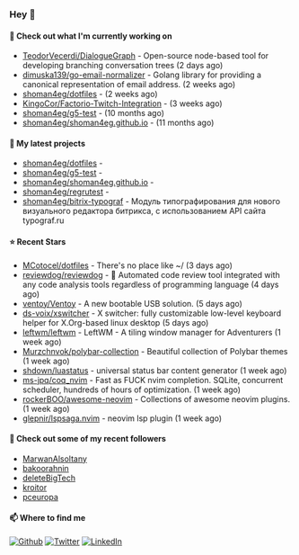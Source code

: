 ### Hey 👋

#### 👷 Check out what I'm currently working on

- [TeodorVecerdi/DialogueGraph](https://github.com/TeodorVecerdi/DialogueGraph) - Open-source node-based tool for developing branching conversation trees (2 days ago)
- [dimuska139/go-email-normalizer](https://github.com/dimuska139/go-email-normalizer) - Golang library for providing a canonical representation of email address. (2 weeks ago)
- [shoman4eg/dotfiles](https://github.com/shoman4eg/dotfiles) -  (2 weeks ago)
- [KingoCor/Factorio-Twitch-Integration](https://github.com/KingoCor/Factorio-Twitch-Integration) -  (3 weeks ago)
- [shoman4eg/g5-test](https://github.com/shoman4eg/g5-test) -  (10 months ago)
- [shoman4eg/shoman4eg.github.io](https://github.com/shoman4eg/shoman4eg.github.io) -  (11 months ago)

#### 🌱 My latest projects

- [shoman4eg/dotfiles](https://github.com/shoman4eg/dotfiles) - 
- [shoman4eg/g5-test](https://github.com/shoman4eg/g5-test) - 
- [shoman4eg/shoman4eg.github.io](https://github.com/shoman4eg/shoman4eg.github.io) - 
- [shoman4eg/regrutest](https://github.com/shoman4eg/regrutest) - 
- [shoman4eg/bitrix-typograf](https://github.com/shoman4eg/bitrix-typograf) - Модуль типографирования для нового визуального редактора битрикса, с использованием API сайта typograf.ru

#### ⭐ Recent Stars

- [MCotocel/dotfiles](https://github.com/MCotocel/dotfiles) - There&#39;s no place like ~/ (3 days ago)
- [reviewdog/reviewdog](https://github.com/reviewdog/reviewdog) - 🐶 Automated code review tool integrated with any code analysis tools regardless of programming language (4 days ago)
- [ventoy/Ventoy](https://github.com/ventoy/Ventoy) - A new bootable USB solution. (5 days ago)
- [ds-voix/xswitcher](https://github.com/ds-voix/xswitcher) - X switcher: fully customizable low-level keyboard helper for X.Org-based linux desktop (5 days ago)
- [leftwm/leftwm](https://github.com/leftwm/leftwm) - LeftWM - A tiling window manager for Adventurers (1 week ago)
- [Murzchnvok/polybar-collection](https://github.com/Murzchnvok/polybar-collection) - Beautiful collection of Polybar themes (1 week ago)
- [shdown/luastatus](https://github.com/shdown/luastatus) - universal status bar content generator (1 week ago)
- [ms-jpq/coq_nvim](https://github.com/ms-jpq/coq_nvim) - Fast as FUCK nvim completion. SQLite, concurrent scheduler, hundreds of hours of optimization. (1 week ago)
- [rockerBOO/awesome-neovim](https://github.com/rockerBOO/awesome-neovim) - Collections of awesome neovim plugins. (1 week ago)
- [glepnir/lspsaga.nvim](https://github.com/glepnir/lspsaga.nvim) - neovim lsp plugin  (1 week ago)

#### 👯 Check out some of my recent followers

- [MarwanAlsoltany](https://github.com/MarwanAlsoltany)
- [bakoorahnin](https://github.com/bakoorahnin)
- [deleteBigTech](https://github.com/deleteBigTech)
- [kroitor](https://github.com/kroitor)
- [pceuropa](https://github.com/pceuropa)


#### 📫 Where to find me
<p>
<a href="https://github.com/shoman4eg" target="_blank"><img alt="Github" src="https://img.shields.io/badge/GitHub-%2312100E.svg?&style=for-the-badge&logo=Github&logoColor=white" /></a>
<a href="https://twitter.com/shoman4eg" target="_blank"><img alt="Twitter" src="https://img.shields.io/badge/twitter-%231DA1F2.svg?&style=for-the-badge&logo=twitter&logoColor=white" /></a>
<a href="https://www.linkedin.com/in/artemdubinin/" target="_blank"><img alt="LinkedIn" src="https://img.shields.io/badge/linkedin-%230077B5.svg?&style=for-the-badge&logo=linkedin&logoColor=white" /></a>
</p>
